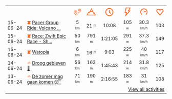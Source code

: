 <table>
    <tr>
        <th></th>
        <th></th>
        <th align="center"><img src="https://raw.githubusercontent.com/robiningelbrecht/strava-activities/master/public/distance.svg" width="30" alt="distance" title="distance"/></th>
        <th align="center"><img src="https://raw.githubusercontent.com/robiningelbrecht/strava-activities/master/public/elevation.svg" width="30" alt="elevation" title="elevation"/></th>
        <th align="center"><img src="https://raw.githubusercontent.com/robiningelbrecht/strava-activities/master/public/time.svg" width="30" alt="time" title="time"/></th>
        <th align="center"><img src="https://raw.githubusercontent.com/robiningelbrecht/strava-activities/master/public/average-watt.svg" width="30" alt="average watts" title="average watts"/></th>
        <th align="center"><img src="https://raw.githubusercontent.com/robiningelbrecht/strava-activities/master/public/average-speed.svg" width="30" alt="average speed" title="average speed"/></th>
        <th align="center"><img src="https://raw.githubusercontent.com/robiningelbrecht/strava-activities/master/public/heart-rate.svg" width="30" alt="average heart rate" title="average heart rate"/></th>
    </tr>
            <tr>
            <td>15-06-24</td>
            <td>
                                <img src="https://raw.githubusercontent.com/robiningelbrecht/strava-activities/master/public/activity-virtual-ride-zwift.svg" width="12" alt="Pacer Group Ride: Volcano Circuit in Watopia with Miguel" title="Pacer Group Ride: Volcano Circuit in Watopia with Miguel"/>
<a href="https://www.strava.com/activities/11660295455" title="Kcal: 62 | Gear: None ">Pacer Group Ride: Volcano ...</a>
            </td>
            <td align="center">5 <sup><sub>km</sub></sup></td>
            <td align="center">21 <sup><sub>m</sub></sup></td>
            <td align="center">10:08</td>
            <td align="center">105 <sup><sub>w</sub></sup></td>
            <td align="center">30.3 <sup><sub>km/h</sub></sup></td>
            <td align="center">103</td>
        </tr>
            <tr>
            <td>15-06-24</td>
            <td>
                                <img src="https://raw.githubusercontent.com/robiningelbrecht/strava-activities/master/public/activity-virtual-ride-zwift.svg" width="12" alt="Race: Zwift Epic Race - Shorelines and Summits (B) on Shorelines and Summits in Watopia" title="Race: Zwift Epic Race - Shorelines and Summits (B) on Shorelines and Summits in Watopia"/>
<a href="https://www.strava.com/activities/11660231493" title="Kcal: 1360 | Gear: None ">Race: Zwift Epic Race - Sh...</a>
            </td>
            <td align="center">50 <sup><sub>km</sub></sup></td>
            <td align="center">791 <sup><sub>m</sub></sup></td>
            <td align="center">1:21:05</td>
            <td align="center">291 <sup><sub>w</sub></sup></td>
            <td align="center">37.3 <sup><sub>km/h</sub></sup></td>
            <td align="center">149</td>
        </tr>
            <tr>
            <td>15-06-24</td>
            <td>
                                <img src="https://raw.githubusercontent.com/robiningelbrecht/strava-activities/master/public/activity-virtual-ride-zwift.svg" width="12" alt="Watopia" title="Watopia"/>
<a href="https://www.strava.com/activities/11659696228" title="Kcal: 118 | Gear: None ">Watopia</a>
            </td>
            <td align="center">6 <sup><sub>km</sub></sup></td>
            <td align="center">16 <sup><sub>m</sub></sup></td>
            <td align="center">9:03</td>
            <td align="center">225 <sup><sub>w</sub></sup></td>
            <td align="center">40 <sup><sub>km/h</sub></sup></td>
            <td align="center">117</td>
        </tr>
            <tr>
            <td>14-06-24</td>
            <td>
                <img src="https://raw.githubusercontent.com/robiningelbrecht/strava-activities/master/public/activity-ride.svg" width="12" alt="Droog gebleven 🤟" title="Droog gebleven 🤟"/>
<a href="https://www.strava.com/activities/11651848555" title="Kcal: 1518 | Gear: None ">Droog gebleven 🤟</a>
            </td>
            <td align="center">56 <sup><sub>km</sub></sup></td>
            <td align="center">163 <sup><sub>m</sub></sup></td>
            <td align="center">1:45:43</td>
            <td align="center">214 <sup><sub>w</sub></sup></td>
            <td align="center">31.8 <sup><sub>km/h</sub></sup></td>
            <td align="center">125</td>
        </tr>
            <tr>
            <td>13-06-24</td>
            <td>
                <img src="https://raw.githubusercontent.com/robiningelbrecht/strava-activities/master/public/activity-ride.svg" width="12" alt="De zomer mag gaan komen 😴" title="De zomer mag gaan komen 😴"/>
<a href="https://www.strava.com/activities/11645625901" title="Kcal: 1712 | Gear: None ">De zomer mag gaan komen 😴</a>
            </td>
            <td align="center">71 <sup><sub>km</sub></sup></td>
            <td align="center">190 <sup><sub>m</sub></sup></td>
            <td align="center">2:16:55</td>
            <td align="center">183 <sup><sub>w</sub></sup></td>
            <td align="center">31 <sup><sub>km/h</sub></sup></td>
            <td align="center">108</td>
        </tr>
                <tr>
            <td colspan="8" align="right"><a href="https://github.com/robiningelbrecht/strava-activities#activities">View all activities</a></td>
        </tr>
    </table>
